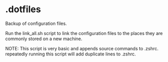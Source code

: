 # .dotfiles

Backup of configuration files.

Run the link_all.sh script to link the configuration files to the places they are commonly stored on a new machine.

NOTE: This script is very basic and appends source commands to .zshrc. repeatedly running this script will add duplicate lines to .zshrc.
